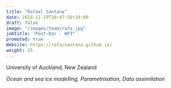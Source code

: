 ```yaml
---
title: "Rafael Santana"
date: 2018-11-19T10:47:58+10:00
draft: false
image: "/images/team/rafa.jpg"
jobtitle: "Post-Doc - WP3"
promoted: true
Website: https://rafacsantana.github.io/
weight: 25
---
```


University of Auckland, New Zealand

*Ocean and sea ice modelling, Parametrisation, Data assimilation*
